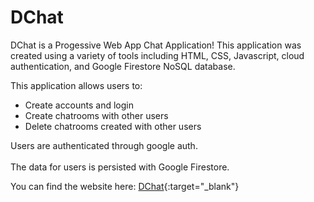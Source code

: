# DChat
DChat is a Progessive Web App Chat Application! This application was created using a variety of tools including HTML, CSS, Javascript, cloud authentication, and Google Firestore NoSQL database.

This application allows users to:
<br/>
* Create accounts and login
* Create chatrooms with other users
* Delete chatrooms created with other users

Users are authenticated through google auth.<br/><br/>
The data for users is persisted with Google Firestore.

You can find the website here:
[DChat](https://dreonwo.github.io/DChat/){:target="_blank"}
